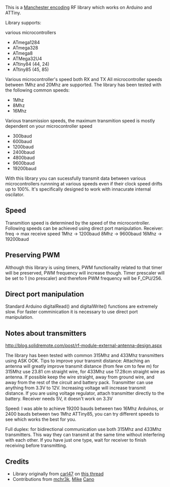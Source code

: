 This is a [Manchester encoding](http://en.wikipedia.org/wiki/Manchester_code) RF library which works on Arduino and ATTiny.

Library supports:

various microcontrollers 
* ATmega1284
* ATmega328
* ATmega8
* ATMega32U4
* ATtiny84 (44, 24)
* ATtiny85 (45, 85)

Various microcontroller's speed both RX and TX
All microcontroller speeds between 1Mhz and 20Mhz are supported. 
The library has been tested with the following common speeds:
* 1Mhz
* 8Mhz
* 16Mhz

Various transmission speeds, the maximum transmition speed is mostly dependent on your microcontroller speed
* 300baud
* 600baud
* 1200baud
* 2400baud
* 4800baud
* 9600baud
* 19200baud

With this library you can sucessfully transmit data between various microcontrollers 
runnning at various speeds even if their clock speed drifts up to 100%. 
It's specifically designed to work with innacurate internal oscilator.

Speed
------
Transmition speed is determined by the speed of the microcontroller. 
Following speeds can be achieved using direct port manipulation.
Receiver:
freq -> max receive speed
1Mhz -> 1200baud
8Mhz -> 9600baud
16Mhz -> 19200baud

Preserving PWM
------
Although this library is using timers, PWM functionality related to that timer will be preserved, 
PWM frequency will increase though. Timer prescaler will be set to 1 (no prescaler) and therefore PWM frequency will be
F_CPU/256. 

    
Direct port manipulation
------
Standard Arduino digitalRead() and digitalWrite() functions are extremely slow. 
For faster comminication it is necessary to use direct port manipulation.

    


Notes about transmitters
------

http://blog.solidremote.com/post/rf-module-external-antenna-design.aspx


The library has been tested with common 315Mhz and 433Mhz transmitters using ASK OOK.
Tips to improve your transmit distance:
Attaching an antenna will greatly improve transmit distance (from few cm to few m)
for 315Mhz use 23.81 cm straight wire, for 433Mhz use 17.28cm straight wire as antenna.
If possible keep the wire straight, away from ground wire, and away from the rest of the circuit
and battery pack.
Transmitter can use anything from 3.3V to 12V. Increasing voltage will increase transmit
distance. If you are using voltage regulator, attach transmitter directly to the battery.
Receiver needs 5V, it doesn't work on 3.3V

Speed: I was able to achieve 19200 bauds between two 16Mhz Arduinos, 
or 2400 bauds between two 1Mhz ATTiny85, you can try different speeds to see which works 
the best for you.

Full duplex: for bidirectional communication use both 315Mhz and 433Mhz transmitters.
This way they can transmit at the same time without interfering with each other. If you have 
just one type, wait for receiver to finish receiving before transmitting. 

Credits
------

* Library originally from [carl47](http://arduino.cc/forum/index.php?action=profile;u=14566) on 
[this thread](http://arduino.cc/forum/index.php/topic,63755.0.html)
* Contributions from [mchr3k](http://mchr3k-arduino.blogspot.com/), 
[Mike](https://github.com/MichaelBell/Arduino-sketches)
[Cano](https://github.com/cano64)
